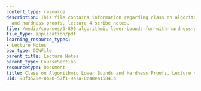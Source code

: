 ```yaml
---
content_type: resource
description: This file contains information regarding class on algorithmic lower bounds
  and hardness proofs, lecture 4 scribe notes.
file: /media/courses/6-890-algorithmic-lower-bounds-fun-with-hardness-proofs-fall-2014/98f3528e0b2057f19a7a8c48ea15041b_MIT6_890F14_Lec4.pdf
file_type: application/pdf
learning_resource_types:
- Lecture Notes
ocw_type: OCWFile
parent_title: Lecture Notes
parent_type: CourseSection
resourcetype: Document
title: Class on Algorithmic Lower Bounds and Hardness Proofs, Lecture 4 Scribe Notes
uid: 98f3528e-0b20-57f1-9a7a-8c48ea15041b
---
```

